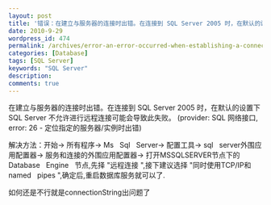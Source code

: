 ```yaml
---
layout: post
title: '错误：在建立与服务器的连接时出错。在连接到 SQL Server 2005 时，在默认的设置下 SQL Server 不允许进行远程连接可能会导致此失败。 (provider: SQL 网络接口, error: 26 - 定位指定的服务器/实例时出错) 解'
date: 2010-9-29
wordpress_id: 474
permalink: /archives/error-an-error-occurred-when-establishing-a-connection-to-the-server.html
categories: [Database]
tags: [SQL Server]
keywords: "SQL Server"
description: 
comments: true
---
```

在建立与服务器的连接时出错。在连接到 SQL Server 2005 时，在默认的设置下 SQL Server 不允许进行远程连接可能会导致此失败。 (provider: SQL 网络接口, error: 26 - 定位指定的服务器/实例时出错)

解决方法：开始-> 所有程序-> Ms   Sql   Server-> 配置工具-> sql   server外围应用配置器-> 服务和连接的外围应用配置器-> 打开MSSQLSERVER节点下的Database   Engine   节点,先择 "远程连接 ",接下建议选择 "同时使用TCP/IP和named   pipes ",确定后,重启数据库服务就可以了.

如何还是不行就是connectionString出问题了

